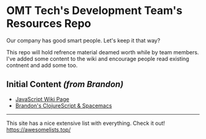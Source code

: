 # OMT Tech's Development Team's Resources Repo

Our company has good smart people. Let's keep it that way?

This repo will hold refrence material deamed worth while by team members. I've added some content to the wiki and encourage people read existing contnent and add some too.

## Initial Content _(from Brandon)_
 - [JavaScript Wiki Page](https://github.com/omttech/dev-team-resources/wiki/JavaScript)
 - [Brandon's ClojureScript & Spacemacs](https://github.com/omttech/dev-team-resources/wiki/Brandon's-Special-Place-(ClojureScript,-Spacemacs,-etc))
 
---

This site has a nice extensive list with everything. Check it out!
https://awesomelists.top/
